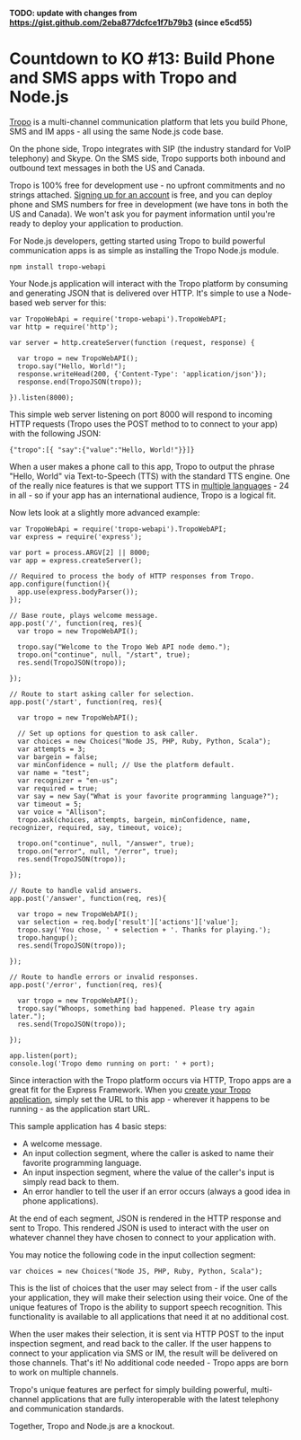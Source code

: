 **TODO: update with changes from https://gist.github.com/2eba877dcfce1f7b79b3
(since e5cd55)**

# Countdown to KO #13: Build Phone and SMS apps with Tropo and Node.js

[Tropo](http://www.tropo.com) is a multi-channel communication platform
that lets you build Phone, SMS and IM apps - all using the same Node.js
code base.

On the phone side, Tropo integrates with SIP (the industry standard for
VoIP telephony) and Skype. On the SMS side, Tropo supports both inbound
and outbound text messages in both the US and Canada.

Tropo is 100% free for development use - no upfront commitments and no
strings attached.  [Signing up for an account] is free, and you can
deploy phone and SMS numbers for free in development (we have tons in
both the US and Canada).  We won't ask you for payment information until
you're ready to deploy your application to production.

[Signing up for an account]: https://www.tropo.com/account/register.jsp

For Node.js developers, getting started using Tropo to build powerful
communication apps is as simple as installing the Tropo Node.js module.

    npm install tropo-webapi

Your Node.js application will interact with the Tropo platform by
consuming and generating JSON that is delivered over HTTP.  It's simple
to use a Node-based web server for this:

    var TropoWebApi = require('tropo-webapi').TropoWebAPI;
    var http = require('http');

    var server = http.createServer(function (request, response) {

      var tropo = new TropoWebAPI();
      tropo.say("Hello, World!");
      response.writeHead(200, {'Content-Type': 'application/json'});
      response.end(TropoJSON(tropo));

    }).listen(8000);

This simple web server listening on port 8000 will respond to incoming
HTTP requests (Tropo uses the POST method to to connect to your app)
with the following JSON:

    {"tropo":[{ "say":{"value":"Hello, World!"}}]}

When a user makes a phone call to this app, Tropo to output the phrase
"Hello, World" via Text-to-Speech (TTS) with the standard TTS engine.
One of the really nice features is that we support TTS in [multiple
languages] - 24 in all - so if your app has an international audience,
Tropo is a logical fit.

[multiple languages]: https://www.tropo.com/docs/webapi/international_speaking_other_languages.htm

Now lets look at a slightly more advanced example:

    var TropoWebApi = require('tropo-webapi').TropoWebAPI;
    var express = require('express');

    var port = process.ARGV[2] || 8000;
    var app = express.createServer();

    // Required to process the body of HTTP responses from Tropo.
    app.configure(function(){
      app.use(express.bodyParser());
    });

    // Base route, plays welcome message.
    app.post('/', function(req, res){
      var tropo = new TropoWebAPI();

      tropo.say("Welcome to the Tropo Web API node demo.");
      tropo.on("continue", null, "/start", true);
      res.send(TropoJSON(tropo));

    });

    // Route to start asking caller for selection.
    app.post('/start', function(req, res){

      var tropo = new TropoWebAPI();

      // Set up options for question to ask caller.
      var choices = new Choices("Node JS, PHP, Ruby, Python, Scala");
      var attempts = 3;
      var bargein = false;
      var minConfidence = null; // Use the platform default.
      var name = "test";
      var recognizer = "en-us";
      var required = true;
      var say = new Say("What is your favorite programming language?");
      var timeout = 5;
      var voice = "Allison";
      tropo.ask(choices, attempts, bargein, minConfidence, name, recognizer, required, say, timeout, voice);

      tropo.on("continue", null, "/answer", true);
      tropo.on("error", null, "/error", true);
      res.send(TropoJSON(tropo));

    });

    // Route to handle valid answers.
    app.post('/answer', function(req, res){

      var tropo = new TropoWebAPI();
      var selection = req.body['result']['actions']['value'];
      tropo.say('You chose, ' + selection + '. Thanks for playing.');
      tropo.hangup();
      res.send(TropoJSON(tropo));

    });

    // Route to handle errors or invalid responses.
    app.post('/error', function(req, res){

      var tropo = new TropoWebAPI();
      tropo.say("Whoops, something bad happened. Please try again later.");
      res.send(TropoJSON(tropo));

    });

    app.listen(port);
    console.log('Tropo demo running on port: ' + port);

Since interaction with the Tropo platform occurs via HTTP, Tropo apps
are a great fit for the Express Framework.  When you [create your Tropo
application], simply set the URL to this app - wherever it happens to be
running - as the application start URL.

[create your Tropo application]: https://www.tropo.com/docs/webapi/creating_first_app.htm

This sample application has 4 basic steps:

* A welcome message.
* An input collection segment, where the caller is asked to name their
  favorite programming language.
* An input inspection segment, where the value of the caller's input is
  simply read back to them.
* An error handler to tell the user if an error occurs (always a good
  idea in phone applications).

At the end of each segment, JSON is rendered in the HTTP response and
sent to Tropo.  This rendered JSON is used to interact with the user on
whatever channel they have chosen to connect to your application with.

You may notice the following code in the input collection segment:

    var choices = new Choices("Node JS, PHP, Ruby, Python, Scala");

This is the list of choices that the user may select from - if the user
calls your application, they will make their selection using their
voice.  One of the unique features of Tropo is the ability to support
speech recognition.  This functionality is available to all applications
that need it at no additional cost.

When the user makes their selection, it is sent via HTTP POST to the
input inspection segment, and read back to the caller.  If the user
happens to connect to your application via SMS or IM, the result will be
delivered on those channels.  That's it! No additional code needed -
Tropo apps are born to work on multiple channels.

Tropo's unique features are perfect for simply building powerful,
multi-channel applications that are fully interoperable with the latest
telephony and communication standards.

Together, Tropo and Node.js are a knockout.
